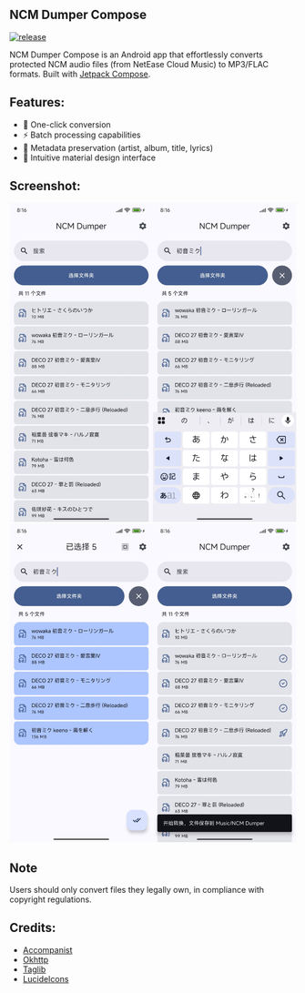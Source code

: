 ## NCM Dumper Compose

[![release](https://img.shields.io/github/v/release/rcmiku/NCM-Dumper-Compose?label=release)](https://github.com/rcmiku/NCM-Dumper-Compose/releases)

NCM Dumper Compose is an Android app that effortlessly converts protected NCM audio files (from NetEase Cloud Music) to MP3/FLAC formats. 
Built with [Jetpack Compose](https://developer.android.com/jetpack/compose).

## Features:
 - 🎵 One-click conversion
 -  ⚡ Batch processing capabilities
 - 📁 Metadata preservation (artist, album, title, lyrics)
 - 🎨 Intuitive material design interface

## Screenshot:

<img src="screenshot/screenshot1.jpg" alt="Screenshot">
<img src="screenshot/screenshot2.jpg" alt="Screenshot">

## Note
Users should only convert files they legally own, in compliance with copyright regulations.

## Credits:

- [Accompanist](https://github.com/google/accompanist)
- [Okhttp](https://github.com/square/okhttp)
- [Taglib](https://github.com/Kyant0/taglib)
- [LucideIcons](https://github.com/lucide-icons)